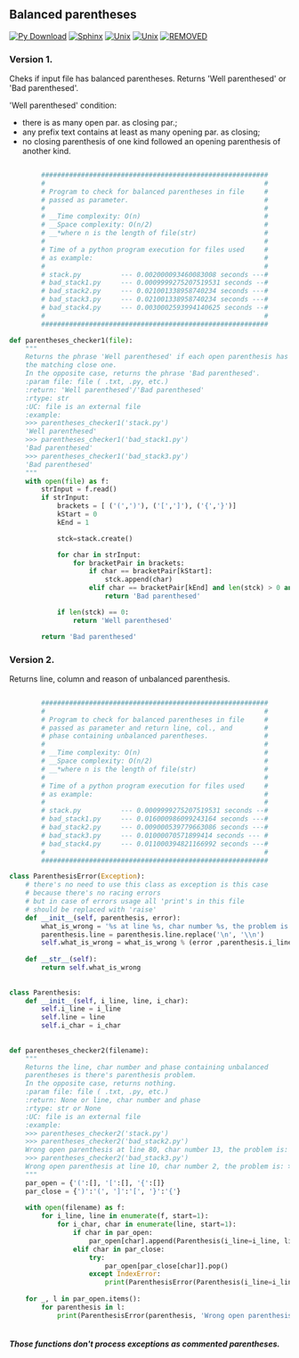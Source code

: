 ## Balanced parentheses

[![Py Download](https://img.shields.io/badge/python-3.5-red.svg)](https://www.python.org/downloads/release/python-350/)
[![Sphinx](https://img.shields.io/badge/sphinx-python%20doc%20generator-green.svg)](http://www.sphinx-doc.org/en/1.4.8/)
[![Unix](https://img.shields.io/badge/linux-command%20line-lightgrey.svg)](http://linuxcommand.org/lc3_learning_the_shell.php)
[![Unix](https://img.shields.io/badge/python-recursion%20functions-3bf4b3.svg)](http://anandology.com/python-practice-book/functional-programming.html)
[![REMOVED](https://travis-ci.org/tonythedealer/tp-info.svg?branch=master)](https://travis-ci.org/)

### Version 1.
Cheks if input file has balanced parentheses.
Returns 'Well parenthesed' or 'Bad parenthesed'.

'Well parenthesed' condition:
* there is as many open par. as closing par.;
* any prefix text contains at least as many opening par. as closing;
* no closing parenthesis of one kind followed an opening parenthesis of another kind.

```python

        #########################################################
        #                                                       #
        # Program to check for balanced parentheses in file     #
        # passed as parameter.                                  #
        #                                                       #
        # __Time complexity: O(n)                               #
        # __Space complexity: O(n/2)                            #
        # __*where n is the length of file(str)                 #
        #                                                       #
        # Time of a python program execution for files used     #
        # as example:                                           #
        #                                                       #
        # stack.py          --- 0.002000093460083008 seconds ---#                    
        # bad_stack1.py     --- 0.0009999275207519531 seconds --#
        # bad_stack2.py     --- 0.021001338958740234 seconds ---#
        # bad_stack3.py     --- 0.021001338958740234 seconds ---#
        # bad_stack4.py     --- 0.0030002593994140625 seconds --#
        #                                                       #                        
        #########################################################

def parentheses_checker1(file):
    """
    Returns the phrase 'Well parenthesed' if each open parenthesis has
    the matching close one.
    In the opposite case, returns the phrase 'Bad parenthesed'.
    :param file: file ( .txt, .py, etc.)
    :return: 'Well parenthesed'/'Bad parenthesed'
    :rtype: str
    :UC: file is an external file
    :example:
    >>> parentheses_checker1('stack.py')
    'Well parenthesed'
    >>> parentheses_checker1('bad_stack1.py')
    'Bad parenthesed'
    >>> parentheses_checker1('bad_stack3.py')
    'Bad parenthesed'
    """
    with open(file) as f:
        strInput = f.read()
        if strInput:
            brackets = [ ('(',')'), ('[',']'), ('{','}')]
            kStart = 0
            kEnd = 1

            stck=stack.create()

            for char in strInput:
                for bracketPair in brackets:
                    if char == bracketPair[kStart]:
                        stck.append(char)
                    elif char == bracketPair[kEnd] and len(stck) > 0 and stck.pop() != bracketPair[kStart]:
                        return 'Bad parenthesed'

            if len(stck) == 0:
                return 'Well parenthesed'

        return 'Bad parenthesed'
```
### Version 2.

Returns line, column and reason of unbalanced parenthesis. 

```python

        #########################################################
        #                                                       #
        # Program to check for balanced parentheses in file     #
        # passed as parameter and return line, col., and        #                          
        # phase containing unbalanced parentheses.              #
        #                                                       #
        # __Time complexity: O(n)                               #
        # __Space complexity: O(n/2)                            #
        # __*where n is the length of file(str)                 #
        #                                                       #
        # Time of a python program execution for files used     #
        # as example:                                           #
        #                                                       #
        # stack.py          --- 0.0009999275207519531 seconds --#                    
        # bad_stack1.py     --- 0.016000986099243164 seconds ---#
        # bad_stack2.py     --- 0.009000539779663086 seconds ---#
        # bad_stack3.py     --- 0.01000070571899414 seconds --- #
        # bad_stack4.py     --- 0.011000394821166992 seconds ---#
        #                                                       #                        
        #########################################################

class ParenthesisError(Exception):
    # there's no need to use this class as exception is this case
    # because there's no racing errors
    # but in case of errors usage all 'print's in this file
    # should be replaced with 'raise'
    def __init__(self, parenthesis, error):
        what_is_wrong = '%s at line %s, char number %s, the problem is >>> %s'
        parenthesis.line = parenthesis.line.replace('\n', '\\n')
        self.what_is_wrong = what_is_wrong % (error ,parenthesis.i_line-1, parenthesis.i_char-1, parenthesis.line)
 
    def __str__(self):
        return self.what_is_wrong
 
 
class Parenthesis:
    def __init__(self, i_line, line, i_char):
        self.i_line = i_line
        self.line = line
        self.i_char = i_char
 
 
def parentheses_checker2(filename):
    """
    Returns the line, char number and phase containing unbalanced
    parentheses is there's parenthesis problem.
    In the opposite case, returns nothing.
    :param file: file ( .txt, .py, etc.)
    :return: None or line, char number and phase
    :rtype: str or None
    :UC: file is an external file
    :example:
    >>> parentheses_checker2('stack.py')
    >>> parentheses_checker2('bad_stack2.py')
    Wrong open parenthesis at line 80, char number 13, the problem is: >>> def is_empty (s:\n
    >>> parentheses_checker2('bad_stack3.py')
    Wrong open parenthesis at line 10, char number 2, the problem is: >>> A [ module for stack data structure.\n
    """
    par_open = {'(':[], '[':[], '{':[]}
    par_close = {')':'(', ']':'[', '}':'{'}
    
    with open(filename) as f:
        for i_line, line in enumerate(f, start=1):
            for i_char, char in enumerate(line, start=1):
                if char in par_open:
                    par_open[char].append(Parenthesis(i_line=i_line, line=line, i_char=i_char))
                elif char in par_close:
                    try:
                        par_open[par_close[char]].pop()
                    except IndexError:
                        print(ParenthesisError(Parenthesis(i_line=i_line, line=line, i_char=i_char), 'Wrong closed parenthesis '))
    
    for _, l in par_open.items():
        for parenthesis in l:
            print(ParenthesisError(parenthesis, 'Wrong open parenthesis'))
            
```
##### Those functions don't process exceptions as commented parentheses.


